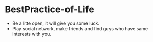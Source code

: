 BestPractice-of-Life
====================

- Be a litte open, it will give you some luck.
- Play social network, make friends and find guys who have same interests with you.
